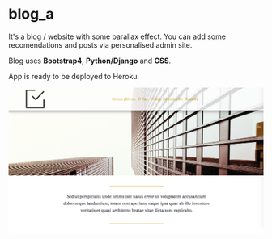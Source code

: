 # blog_a

It's a blog / website with some parallax effect. You can add some recomendations and posts via personalised admin site.

Blog uses **Bootstrap4**, **Python/Django** and **CSS**.

App is ready to be deployed to Heroku.

![blog](https://github.com/FranQyy/blog_a/blob/master/blog_a_screenshot.png)
